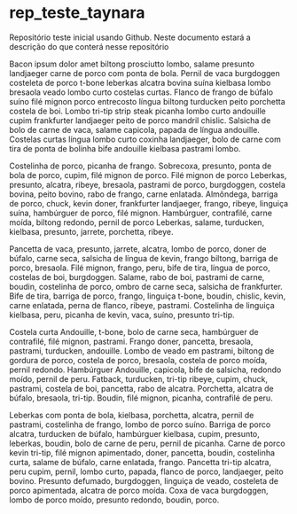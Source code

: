 # rep_teste_taynara
Repositório teste inicial usando Github.
Neste documento estará a descrição do que conterá nesse repositório

Bacon ipsum dolor amet biltong prosciutto lombo, salame presunto landjaeger carne de porco com ponta de bola. Pernil de vaca burgdoggen costeleta de porco t-bone leberkas alcatra bovina suína kielbasa lombo bresaola veado lombo curto costelas curtas. Flanco de frango de búfalo suíno filé mignon porco entrecosto língua biltong turducken peito porchetta costela de boi. Lombo tri-tip strip steak picanha lombo curto andouille cupim frankfurter landjaeger peito de porco mandril chislic. Salsicha de bolo de carne de vaca, salame capicola, papada de língua andouille. Costelas curtas língua lombo curto coxinha landjaeger, bolo de carne com tira de ponta de bolinha bife andouille kielbasa pastrami lombo.

Costelinha de porco, picanha de frango. Sobrecoxa, presunto, ponta de bola de porco, cupim, filé mignon de porco. Filé mignon de porco Leberkas, presunto, alcatra, ribeye, bresaola, pastrami de porco, burgdoggen, costela bovina, peito bovino, rabo de frango, carne enlatada. Almôndega, barriga de porco, chuck, kevin doner, frankfurter landjaeger, frango, ribeye, linguiça suína, hambúrguer de porco, filé mignon. Hambúrguer, contrafilé, carne moída, biltong redondo, pernil de porco Leberkas, salame, turducken, kielbasa, presunto, jarrete, porchetta, ribeye.

Pancetta de vaca, presunto, jarrete, alcatra, lombo de porco, doner de búfalo, carne seca, salsicha de língua de kevin, frango biltong, barriga de porco, bresaola. Filé mignon, frango, peru, bife de tira, língua de porco, costelas de boi, burgdoggen. Salame, rabo de boi, pastrami de carne, boudin, costelinha de porco, ombro de carne seca, salsicha de frankfurter. Bife de tira, barriga de porco, frango, linguiça t-bone, boudin, chislic, kevin, carne enlatada, perna de flanco, ribeye, pastrami. Costelinha de linguiça kielbasa, peru, picanha de kevin, vaca, suíno, presunto tri-tip.

Costela curta Andouille, t-bone, bolo de carne seca, hambúrguer de contrafilé, filé mignon, pastrami. Frango doner, pancetta, bresaola, pastrami, turducken, andouille. Lombo de veado em pastrami, biltong de gordura de porco, costela de porco, bresaola, costela de porco moída, pernil redondo. Hambúrguer Andouille, capicola, bife de salsicha, redondo moído, pernil de peru. Fatback, turducken, tri-tip ribeye, cupim, chuck, pastrami, costela de boi, pancetta, rabo de alcatra. Porchetta, alcatra de búfalo, bresaola, tri-tip. Boudin, filé mignon, picanha, contrafilé de peru.

Leberkas com ponta de bola, kielbasa, porchetta, alcatra, pernil de pastrami, costelinha de frango, lombo de porco suíno. Barriga de porco alcatra, turducken de búfalo, hambúrguer kielbasa, cupim, presunto, leberkas, boudin, bolo de carne de peru, pernil de picanha. Carne de porco kevin tri-tip, filé mignon apimentado, doner, pancetta, boudin, costelinha curta, salame de búfalo, carne enlatada, frango. Pancetta tri-tip alcatra, peru cupim, pernil, lombo curto, papada, flanco de porco, landjaeger, peito bovino. Presunto defumado, burgdoggen, linguiça de veado, costeleta de porco apimentada, alcatra de porco moída. Coxa de vaca burgdoggen, lombo de porco moído, presunto redondo, boudin, porco.
